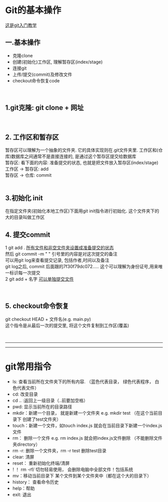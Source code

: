 # Git的基本操作
<a href = "https://www.bilibili.com/video/BV1Cr4y1J7iQ/?spm_id_from=333.788&vd_source=be66e6ef1fad40de68ba8ca5b7b14465"> 这是git入门教学 </a>   


## 一.基本操作
* 克隆clone
* 创建(初始化)工作区, 理解暂存区(index/stage)
* 连接git
* 上传/提交(commit)及修改文件
* checkout命令恢复code


<br/>

## 1.git克隆: git clone + 网址

<br/>

## 2. 工作区和暂存区
暂存区可以理解为一个抽象的文件夹. 它的具体实现则在.git文件夹里. 工作区和(仓库)数据库之间通常不是直接连接的, 是通过这个暂存区提交给数据库</br>
暂存区: 看下面的内容: 准备提交的状态, 也就是把文件放入暂存区(index/stage)
工作区 -> 暂存区: add <br/>
暂存区 -> 仓库: commit
<br/>
<br/>

## 3.初始化 init

在指定文件夹(初始化本地工作区)下面用git init指令进行初始化.
这个文件夹下的大的目录叫做工作区<br/>


## 4. 提交commit<br/>
1   git add .  <u> 所有文件和非空文件夹设置成准备提交的状态<br/></u>
然后 git commit -m " "  引号里的内容是对这次提交的备注 <br/>
可以用git log来查看提交记录, 包括作者,时间以及备注<br/>
git log之后, commit 后面跟的7f30f79dc072..... 这个可以理解为身份证号,用来唯一标识每一次提交 <br/>
2   git add + 名字  <u>可以单独提交文件</u>

<br/>

## 5. checkout命令恢复<br/>
git checkout HEAD + 文件名(e.g. main.py)<br/>
这个指令是从最后一次的提交里, 将这个文件复制到工作区(覆盖)

</br>

* * *
* * *

# git常用指令
* ls:   查看当前所在文件夹下的所有内容. （蓝色代表目录， 绿色代表程序， 白色代表文件）
* cd:   改变目录
* cd .. :返回上一级目录（..前要加空格）
* pwd:  显示当前所在的目录路径
* mkdir：新建一个目录， 就是新建一个文件夹 e.g. mkdir test （在这个当前目录下 创建了test文件夹）
* touch：新建一个文件，如touch index.js 就会在当前目录下新建一个index.js 文件
* rm： 删除一个文件 e.g. rm index.js 就会把index.js文件删除 （不能删除文件夹directory）
* rm -r: 删除一个文件夹，rm -r test 删除test目录
* clear: 清屏
* reset： 重新初始化终端/清屏
* ! ！ rm -rf/ 切勿轻易使用， 会删除电脑中全部文件！包括系统
* mv：移动当前目录下 某个文件到某个文件夹中（都在这个大的目录下）
* history： 查看命令历史
* help：帮助
* exit: 退出